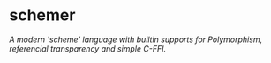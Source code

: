 schemer
=======

*A modern 'scheme' language with builtin supports for Polymorphism, referencial transparency and simple C-FFI.*
